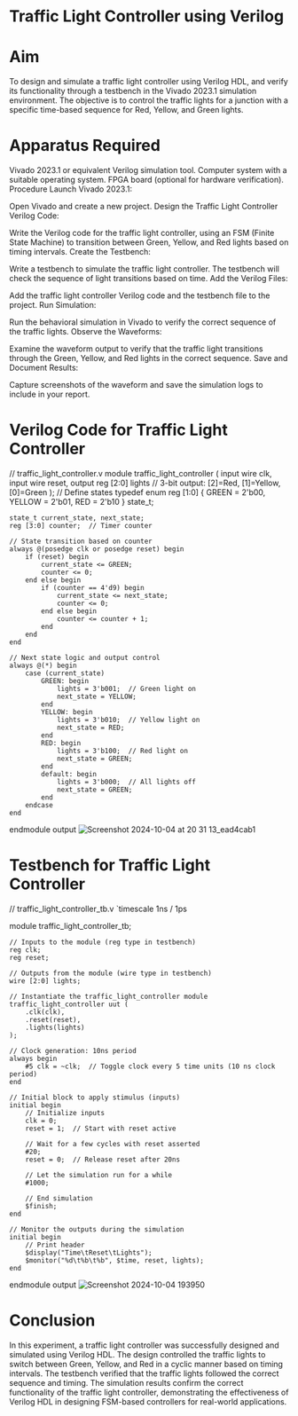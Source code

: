 # Traffic Light Controller using Verilog 

# Aim
To design and simulate a traffic light controller using Verilog HDL, and verify its functionality through a testbench in the Vivado 2023.1 simulation environment. The objective is to control the traffic lights for a junction with a specific time-based sequence for Red, Yellow, and Green lights.

# Apparatus Required
Vivado 2023.1 or equivalent Verilog simulation tool.
Computer system with a suitable operating system.
FPGA board (optional for hardware verification).
Procedure
Launch Vivado 2023.1:

Open Vivado and create a new project.
Design the Traffic Light Controller Verilog Code:

Write the Verilog code for the traffic light controller, using an FSM (Finite State Machine) to transition between Green, Yellow, and Red lights based on timing intervals.
Create the Testbench:

Write a testbench to simulate the traffic light controller. The testbench will check the sequence of light transitions based on time.
Add the Verilog Files:

Add the traffic light controller Verilog code and the testbench file to the project.
Run Simulation:

Run the behavioral simulation in Vivado to verify the correct sequence of the traffic lights.
Observe the Waveforms:

Examine the waveform output to verify that the traffic light transitions through the Green, Yellow, and Red lights in the correct sequence.
Save and Document Results:

Capture screenshots of the waveform and save the simulation logs to include in your report.

# Verilog Code for Traffic Light Controller

// traffic_light_controller.v
module traffic_light_controller (
    input wire clk,
    input wire reset,
    output reg [2:0] lights  // 3-bit output: [2]=Red, [1]=Yellow, [0]=Green
);
    // Define states
    typedef enum reg [1:0] {
        GREEN = 2'b00,
        YELLOW = 2'b01,
        RED = 2'b10
    } state_t;

    state_t current_state, next_state;
    reg [3:0] counter;  // Timer counter

    // State transition based on counter
    always @(posedge clk or posedge reset) begin
        if (reset) begin
            current_state <= GREEN;
            counter <= 0;
        end else begin
            if (counter == 4'd9) begin
                current_state <= next_state;
                counter <= 0;
            end else begin
                counter <= counter + 1;
            end
        end
    end

    // Next state logic and output control
    always @(*) begin
        case (current_state)
            GREEN: begin
                lights = 3'b001;  // Green light on
                next_state = YELLOW;
            end
            YELLOW: begin
                lights = 3'b010;  // Yellow light on
                next_state = RED;
            end
            RED: begin
                lights = 3'b100;  // Red light on
                next_state = GREEN;
            end
            default: begin
                lights = 3'b000;  // All lights off
                next_state = GREEN;
            end
        endcase
    end
endmodule
output
![Screenshot 2024-10-04 at 20 31 13_ead4cab1](https://github.com/user-attachments/assets/95ee9b96-0f67-4da7-b20f-b533bfddbb54)


# Testbench for Traffic Light Controller

// traffic_light_controller_tb.v
`timescale 1ns / 1ps

module traffic_light_controller_tb;

    // Inputs to the module (reg type in testbench)
    reg clk;
    reg reset;

    // Outputs from the module (wire type in testbench)
    wire [2:0] lights;

    // Instantiate the traffic_light_controller module
    traffic_light_controller uut (
        .clk(clk),
        .reset(reset),
        .lights(lights)
    );

    // Clock generation: 10ns period
    always begin
        #5 clk = ~clk;  // Toggle clock every 5 time units (10 ns clock period)
    end

    // Initial block to apply stimulus (inputs)
    initial begin
        // Initialize inputs
        clk = 0;
        reset = 1;  // Start with reset active
        
        // Wait for a few cycles with reset asserted
        #20;
        reset = 0;  // Release reset after 20ns

        // Let the simulation run for a while
        #1000;

        // End simulation
        $finish;
    end

    // Monitor the outputs during the simulation
    initial begin
        // Print header
        $display("Time\tReset\tLights");
        $monitor("%d\t%b\t%b", $time, reset, lights);
    end

endmodule
output
![Screenshot 2024-10-04 193950](https://github.com/user-attachments/assets/76ed0d0a-66f3-4729-9415-e05cb3cf4be0)




# Conclusion
In this experiment, a traffic light controller was successfully designed and simulated using Verilog HDL. The design controlled the traffic lights to switch between Green, Yellow, and Red in a cyclic manner based on timing intervals. The testbench verified that the traffic lights followed the correct sequence and timing. The simulation results confirm the correct functionality of the traffic light controller, demonstrating the effectiveness of Verilog HDL in designing FSM-based controllers for real-world applications.
